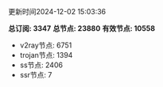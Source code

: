 更新时间2024-12-02 15:03:36

**总订阅: 3347**
**总节点: 23880**
**有效节点: 10558**
- v2ray节点: 6751
- trojan节点: 1394
- ss节点: 2406
- ssr节点: 7
